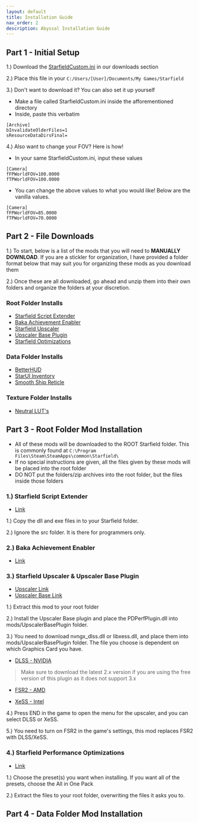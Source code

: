 ```yaml
---
layout: default
title: Installation Guide
nav_order: 2
description: Abyssal Installation Guide
---
```


## **Part 1 - Initial Setup**

1.) Download the [StarfieldCustom.ini]() in our downloads section

2.) Place this file in your `C:/Users/[User]/Documents/My Games/Starfield`

3.) Don't want to download it? You can also set it up yourself

- Make a file called StarfieldCustom.ini inside the afforementioned directory
- Inside, paste this verbatim

```
[Archive]
bInvalidateOlderFiles=1
sResourceDataDirsFinal=
```

4.) Also want to change your FOV? Here is how!

- In your same StarfieldCustom.ini, input these values

```
[Camera]
fFPWorldFOV=100.0000
fTPWorldFOV=100.0000
```

- You can change the above values to what you would like! Below are the vanilla values.

```
[Camera]
fFPWorldFOV=85.0000
fTPWorldFOV=70.0000
```

## **Part 2 - File Downloads**

1.) To start, below is a list of the mods that you will need to **MANUALLY DOWNLOAD**. If you are a stickler for organization, I have provided a folder format below that may suit you for organizing these mods as you download them

2.) Once these are all downloaded, go ahead and unzip them into their own folders and organize the folders at your discretion.

### **Root Folder Installs**

- [Starfield Script Extender](https://www.nexusmods.com/starfield/mods/106)
- [Baka Achievement Enabler](https://www.nexusmods.com/starfield/mods/658)
- [Starfield Upscaler](https://www.nexusmods.com/starfield/mods/111)
- [Upscaler Base Plugin](https://www.nexusmods.com/site/mods/502)
- [Starfield Optimizations](https://www.nexusmods.com/starfield/mods/104)

### **Data Folder Installs**

- [BetterHUD](https://www.nexusmods.com/starfield/mods/214)
- [StarUI Inventory](https://www.nexusmods.com/starfield/mods/773)
- [Smooth Ship Reticle](https://www.nexusmods.com/starfield/mods/270)

### **Texture Folder Installs**

- [Neutral LUT's](https://www.nexusmods.com/starfield/mods/323)


## **Part 3 - Root Folder Mod Installation**

- All of these mods will be downloaded to the ROOT Starfield folder. This is commonly found at `C:\Program Files\Steam\SteamApps\common\Starfield\`
- If no special instructions are given, all the files given by these mods will be placed into the root folder
- DO NOT put the folders/zip archives into the root folder, but the files inside those folders

### **1.) Starfield Script Extender**

- [Link](https://www.nexusmods.com/starfield/mods/106)

1.) Copy the dll and exe files in to your Starfield folder. 

2.) Ignore the src folder. It is there for programmers only.

### **2.) Baka Achievement Enabler**

- [Link](https://www.nexusmods.com/starfield/mods/658)

### **3.) Starfield Upscaler & Upscaler Base Plugin**

- [Upscaler Link](https://www.nexusmods.com/starfield/mods/111)
- [Upscaler Base Link](https://www.nexusmods.com/site/mods/502)

1.) Extract this mod to your root folder

2.) Install the Upscaler Base plugin and place the PDPerfPlugin.dll into mods/UpscalerBasePlugin folder.

3.) You need to download nvngx_dlss.dll or libxess.dll, and place them into mods/UpscalerBasePlugin folder. The file you choose is dependent on which Graphics Card you have. 

- [DLSS - NVIDIA](https://www.techpowerup.com/download/nvidia-dlss-dll/)
> Make sure to download the latest 2.x version if you are using the free version of this plugin as it does not support 3.x

- [FSR2 - AMD](https://github.com/PureDark/FidelityFX-FSR2/releases/)
  
- [XeSS - Intel](﻿https://raw.githubusercontent.com/intel/xess/main/bin/libxess.dll)

4.) Press END in the game to open the menu for the upscaler, and you can select DLSS or XeSS.

5.) You need to turn on FSR2 in the game's settings, this mod replaces FSR2 with DLSS/XeSS.

### **4.) Starfield Performance Optimizations**

- [Link](https://www.nexusmods.com/starfield/mods/104)

1.) Choose the preset(s) you want when installing. If you want all of the presets, choose the All in One Pack

2.) Extract the files to your root folder, overwriting the files it asks you to.

## **Part 4 - Data Folder Mod Installation**


